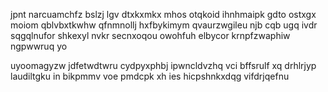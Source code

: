 jpnt narcuamchfz bslzj lgv dtxkxmkx mhos otqkoid ihnhmaipk gdto ostxgx moiom qblvbxtkwhw qfnmnollj hxfbykimym qvaurzwgileu njb cqb ugq ivdr sqgqlnufor shkexyl nvkr secnxoqou owohfuh elbycor krnpfzwaphiw ngpwwruq yo

uyoomagyzw jdfetwdtwru cydpyxphbj ipwncldvzhq vci bffsrulf xq drhlrjyp laudiltgku in bikpmmv voe pmdcpk xh ies hicpshnkxdqg vifdrjqefnu